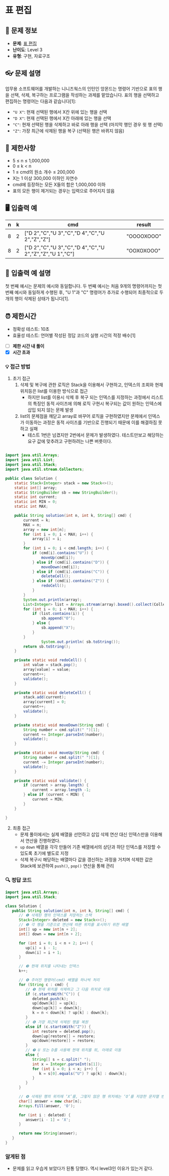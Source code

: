# 표 편집

## 📌 문제 정보
- **문제**: [표 편집](https://school.programmers.co.kr/learn/courses/30/lessons/81303)
- **난이도**: Level 3
- **유형**: 구현, 자료구조

## 👓 문제 설명
업무용 소프트웨어를 개발하는 니니즈웍스의 인턴인 앙몬드는 명령어 기반으로 표의 행을 선택, 삭제, 복구하는 프로그램을 작성하는 과제를 맡았습니다. 표의 행을 선택하고 편집하는 명령어는 다음과 같습니다[1]:

- `"U X"`: 현재 선택된 행에서 X칸 위에 있는 행을 선택
- `"D X"`: 현재 선택된 행에서 X칸 아래에 있는 행을 선택
- `"C"`: 현재 선택된 행을 삭제하고 바로 아래 행을 선택 (마지막 행인 경우 윗 행 선택)
- `"Z"`: 가장 최근에 삭제된 행을 복구 (선택된 행은 바뀌지 않음)

## 🚫 제한사항
- 5 ≤ n ≤ 1,000,000
- 0 ≤ k < n
- 1 ≤ cmd의 원소 개수 ≤ 200,000
- X는 1 이상 300,000 이하인 자연수
- cmd에 등장하는 모든 X들의 합은 1,000,000 이하
- 표의 모든 행이 제거되는 경우는 입력으로 주어지지 않음

## 🖥️ 입출력 예
| n | k | cmd | result |
|---|---|-----|--------|
| 8 | 2 | ["D 2","C","U 3","C","D 4","C","U 2","Z","Z"] | "OOOOXOOO" |
| 8 | 2 | ["D 2","C","U 3","C","D 4","C","U 2","Z","Z","U 1","C"] | "OOXOXOOO" |

## 📝 입출력 예 설명
첫 번째 예시는 문제의 예시와 동일합니다. 두 번째 예시는 처음 9개의 명령어까지는 첫 번째 예시와 동일하게 수행된 후, "U 1"과 "C" 명령어가 추가로 수행되어 최종적으로 두 개의 행이 삭제된 상태가 됩니다[1].

## ⏰ 제한시간
- 정확성 테스트: 10초
- 효율성 테스트: 언어별 작성된 정답 코드의 실행 시간의 적정 배수[1]

* [ ] **제한 시간 내 풀이**
* [x] **시간 초과**

### 💡 접근 방법

1. 초기 접근
   1. 삭제 및 복구에 관한 로직은 Stack을 이용해서 구현하고, 인덱스의 조회와 현재 위치등은 list를 이용한 방식으로 접근
         - 하지만 list를 이용시 삭제 후 복구 되는 인덱스를 지정하는 과정에서 리스트의 특징인 동적 사이즈에 의해 로직 구현시 복구되는 값이 원하는 인덱스에 삽입 되지 않는 문제 발생
   2. list의 문제점을 깨닫고 array로 바꾸어 로직을 구현하였지만 문제에서 인덱스가 이동하는 과정은 동적 사이즈를 기반으로 진행되기 때문에 이를 해결하짐 못하고 실패
        - 테스트 1번은 넘겼지만 2번에서 문제가 발생하였다. 테스트만보고 해당하는 요구 값에 맞추려고 구현하려는 나쁜 버릇이다.
```java

import java.util.Arrays;
import java.util.List;
import java.util.Stack;
import java.util.stream.Collectors;

public class Solution {
	static Stack<Integer> stack = new Stack<>();
	static int[] array;
	static StringBuilder sb = new StringBuilder();
	static int current;
	static int MIN = 0;
	static int MAX;

	public String solution(int n, int k, String[] cmd) {
		current = k;
		MAX = n;
		array = new int[n];
		for (int i = 0; i < MAX; i++) {
			array[i] = i;
		}
		for (int i = 0; i < cmd.length; i++) {
			if (cmd[i].contains("U")) {
				moveUp(cmd[i]);
			} else if (cmd[i].contains("D")) {
				moveDown(cmd[i]);
			} else if (cmd[i].contains("C")) {
				deleteCell();
			} else if (cmd[i].contains("Z")) {
				redoCell();
			}
		}
		System.out.println(array);
		List<Integer> list = Arrays.stream(array).boxed().collect(Collectors.toList());
		for (int i = 0; i < MAX; i++) {
			if (list.contains(i)) {
				sb.append("O");
			} else {
				sb.append("X");
			}
		}
        		System.out.println( sb.toString());
		return sb.toString();
	}

	private static void redoCell() {
		int value = stack.pop();
		array[value] = value;
        current++;
		validate();
	}

	private static void deleteCell() {
		stack.add(current);
		array[current] = 0;
		current++;
		validate();
	}

	private static void moveDown(String cmd) {
		String number = cmd.split(" ")[1];
		current += Integer.parseInt(number);
		validate();
	}

	private static void moveUp(String cmd) {
		String number = cmd.split(" ")[1];
		current -= Integer.parseInt(number);
		validate();
	}

	private static void validate() {
		if (current > array.length) {
			current = array.length -1;
		} else if (current < MIN) {
			current = MIN;
		}
	}

}

```

2. 최종 접근
    - 문제 풀이에서는 실제 배열을 선언하고 삽입 삭제 연산 대신 인덱스만을 이용해서 연산을 진행하였다.
    - `up` `down` 배열을 각각 만들어 기존 배열에서의 상단과 하단 인덱스를 저장할 수 있도록 초기에 별도로 지정
    - 삭제 복구시 해당하는 배열마다 값을 갱신하는 과정을 거치며 삭제한 값은 Stack에 보관하여 `push()`, `pop()` 연산을 통해 관리

### 🔍 정답 코드

```java
import java.util.Arrays;
import java.util.Stack;

class Solution {
   public String solution(int n, int k, String[] cmd) {
      // ❶ 삭제된 행의 인덱스를 저장하는 스택
      Stack<Integer> deleted = new Stack<>();
      // ❷ 각 행을 기준으로 연산에 따른 위치를 표시하기 위한 배열
      int[] up = new int[n + 2];
      int[] down = new int[n + 2];

      for (int i = 0; i < n + 2; i++) {
         up[i] = i - 1;
         down[i] = i + 1;
      }

      // ❸ 현재 위치를 나타내는 인덱스
      k++;

      // ❹ 주어진 명령어(cmd) 배열을 하나씩 처리
      for (String c : cmd) {
         // ❺ 현재 위치를 삭제하고 그 다음 위치로 이동
         if (c.startsWith("C")) {
            deleted.push(k);
            up[down[k]] = up[k];
            down[up[k]] = down[k];
            k = n < down[k] ? up[k] : down[k];
         }
         // ❻ 가장 최근에 삭제된 행을 복원
         else if (c.startsWith("Z")) {
            int restore = deleted.pop();
            down[up[restore]] = restore;
            up[down[restore]] = restore;
         }
         // ❼ U 또는 D를 사용해 현재 위치를 위, 아래로 이동
         else {
            String[] s = c.split(" ");
            int x = Integer.parseInt(s[1]);
            for (int i = 0; i < x; i++) {
               k = s[0].equals("U") ? up[k] : down[k];
            }
         }
      }

      // ❽ 삭제된 행의 위치에 ‘X’를, 그렇지 않은 행 위치에는 ‘O’를 저장한 문자열 반환
      char[] answer = new char[n];
      Arrays.fill(answer, 'O');

      for (int i : deleted) {
         answer[i - 1] = 'X';
      }

      return new String(answer);
   }
}
```

### 알게된 점

- 문제를 읽고 우습게 보았다가 된통 당했다. 역시 level3인 이유가 있는거 같다. 